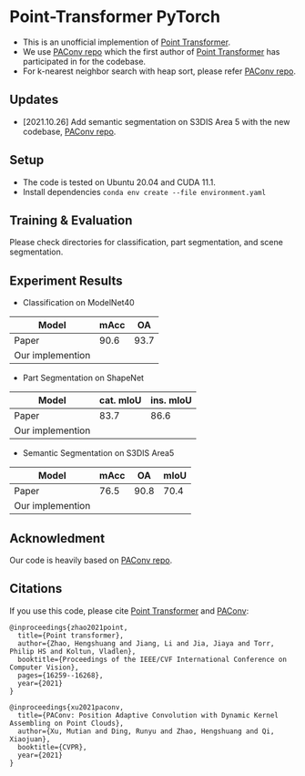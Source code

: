 # Point-Transformer PyTorch

* This is an unofficial implemention of [Point Transformer](https://arxiv.org/abs/2012.09164).
* We use [PAConv repo](https://github.com/CVMI-Lab/PAConv) which the first author of [Point Transformer](https://arxiv.org/abs/2012.09164) has participated in for the codebase.
* For k-nearest neighbor search with heap sort, please refer [PAConv repo](https://github.com/CVMI-Lab/PAConv).


## Updates

* [2021.10.26] Add semantic segmentation on S3DIS Area 5 with the new codebase, [PAConv repo](https://github.com/CVMI-Lab/PAConv).


## Setup

* The code is tested on Ubuntu 20.04 and CUDA 11.1.
* Install dependencies
  `conda env create --file environment.yaml`


## Training & Evaluation

Please check directories for classification, part segmentation, and scene segmentation.


## Experiment Results

- Classification on ModelNet40

|Model | mAcc | OA |
|-------| ------| -------|
|Paper| 90.6 | 93.7 |
|Our implemention |  |  |

- Part Segmentation on ShapeNet

|Model | cat. mIoU | ins. mIoU |
|-------| ------| -------|
|Paper| 83.7 | 86.6 |
|Our implemention |  |  |


- Semantic Segmentation on S3DIS Area5

|Model | mAcc | OA | mIoU |
|-------| ------| ----| -------|
|Paper| 76.5 | 90.8 | 70.4 |
|Our implemention |  |  |  |


## Acknowledment
Our code is heavily based on [PAConv repo](https://github.com/CVMI-Lab/PAConv).


## Citations

If you use this code, please cite [Point Transformer](https://arxiv.org/abs/2012.09164) and [PAConv](https://arxiv.org/abs/2103.14635):
```
@inproceedings{zhao2021point,
  title={Point transformer},
  author={Zhao, Hengshuang and Jiang, Li and Jia, Jiaya and Torr, Philip HS and Koltun, Vladlen},
  booktitle={Proceedings of the IEEE/CVF International Conference on Computer Vision},
  pages={16259--16268},
  year={2021}
}
```
```
@inproceedings{xu2021paconv,
  title={PAConv: Position Adaptive Convolution with Dynamic Kernel Assembling on Point Clouds},
  author={Xu, Mutian and Ding, Runyu and Zhao, Hengshuang and Qi, Xiaojuan},
  booktitle={CVPR},
  year={2021}
}
```